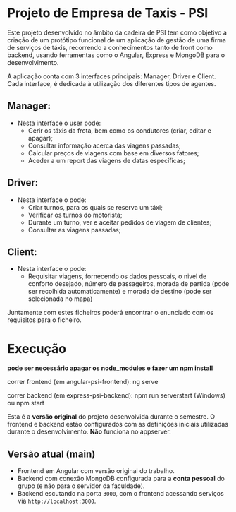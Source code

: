 # Projeto de Empresa de Taxis - PSI

Este projeto desenvolvido no âmbito da cadeira de PSI tem como objetivo a criação de um protótipo funcional de um aplicação de gestão de uma firma
de serviços de táxis, recorrendo a conhecimentos tanto de front como backend, usando ferramentas como o Angular, Express e MongoDB para o desenvolvimento.

A aplicação conta com 3 interfaces principais: Manager, Driver e Client. Cada interface, é dedicada à utilização dos diferentes tipos de agentes.

## Manager:
- Nesta interface o user pode:
  - Gerir os táxis da frota, bem como os condutores (criar, editar e apagar);
  - Consultar informação acerca das viagens passadas;
  - Calcular preços de viagens com base em diversos fatores;
  - Aceder a um report das viagens de datas específicas;

## Driver:
- Nesta interface o pode:
  - Criar turnos, para os quais se reserva um táxi;
  - Verificar os turnos do motorista;
  - Durante um turno, ver e aceitar pedidos de viagem de clientes;
  - Consultar as viagens passadas;

## Client:
- Nesta interface o pode:
  - Requisitar viagens, fornecendo os dados pessoais, o nivel de conforto desejado, número de passageiros, morada de partida (pode ser recolhida automaticamente) e morada de destino (pode ser selecionada no mapa)

Juntamente com estes ficheiros poderá encontrar o enunciado com os requisitos para o ficheiro.

# Execução

**pode ser necessário apagar os node_modules e fazer um npm install**

correr frontend (em angular-psi-frontend): ng serve

correr backend (em express-psi-backend): npm run serverstart (Windows) ou npm start

Esta é a **versão original** do projeto desenvolvida durante o semestre. O frontend e backend estão configurados com as definições iniciais utilizadas durante o desenvolvimento. **Não** funciona no appserver.

## Versão atual (main)

- Frontend em Angular com versão original do trabalho.
- Backend com conexão MongoDB configurada para a **conta pessoal** do grupo (e não para o servidor da faculdade).
- Backend escutando na porta `3000`, com o frontend acessando serviços via `http://localhost:3000`.

  

